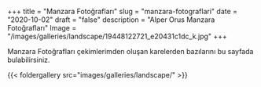 +++
title = "Manzara Fotoğrafları"
slug = "manzara-fotograflari"
date = "2020-10-02"
draft = "false"
description = "Alper Orus Manzara Fotoğrafları"
Image = "/images/galleries/landscape/19448122721_e20431c1dc_k.jpg"
+++

Manzara Fotoğrafları çekimlerimden oluşan karelerden bazılarını bu sayfada bulabilirsiniz.

{{< foldergallery src="images/galleries/landscape/" >}}
